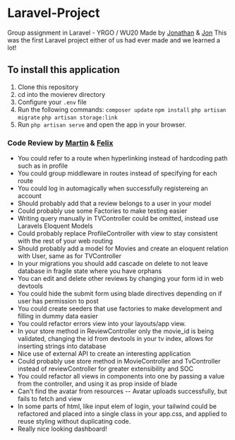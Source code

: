 # Laravel-Project
Group assignment in Laravel - YRGO / WU20 
Made by [Jonathan](https://github.com/Icarium2) & [Jon](https://github.com/Trilisen)
This was the first Laravel project either of us had ever made and we learned a lot!


## To install this application

1. Clone this repository
2. cd into the movierev directory
3. Configure your `.env` file
4. Run the following commands:
    `composer update`
    `npm install`
    `php artisan migrate`
    `php artisan storage:link`
5. Run `php artisan serve` and open the app in your browser.


### Code Review by [Martin](https://github.com/Alegherix) & [Felix](https://github.com/felixgren)
- You could refer to a route when hyperlinking instead of hardcoding path such as in profile
- You could group middleware in routes instead of specifying for each route
- You could log in automagically when successfully registereing an account
- Should probably add that a review belongs to a user in your model
- Could probably use some Factories to make testing easier
- Writing query manually in TVController could be omitted, instead use Laravels Eloquent Models
- Could probably replace ProfileController with view to stay consistent with the rest of your web routing
- Should probably add a model for Movies and create an eloquent relation with User, same as for TVController
- In your migrations you should add cascade on delete to not leave database in fragile state where you have orphans
- You can edit and delete other reviews by changing your form id in web devtools
- You could hide the submit form using blade directives depending on if user has permission to post
- You could create seeders that use factories to make development and filling in dummy data easier
- You could refactor errors view into your layouts/app view.
- In your store method in ReviewController only the movie_id is being validated, changing the id from devtools in your tv index, allows for inserting strings into database
- Nice use of external API to create an interesting application
- Could probably use store method in MovieController and TvController instead of reviewController for greater extensibility and SOC
- You could refactor all views in components into one by passing a value from the controller, and using it as prop inside of blade 
- Can't find the avatar from resources -- Avatar uploads successfully, but fails to fetch and view
- In some parts of html, like input elem of login, your tailwind could be refactored and placed into a single class in your app.css, and applied to reuse styling without duplicating code.
- Really nice looking dashboard!
